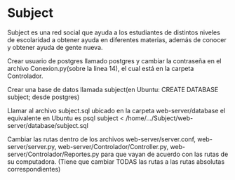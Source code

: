 Subject
=======
Subject es una red social que ayuda a los estudiantes de distintos niveles de escolaridad a obtener ayuda en diferentes materias, además de conocer y obtener ayuda de gente nueva.


Crear usuario de postgres llamado postgres y cambiar la contraseña en el archivo Conexion.py(sobre la linea 14), el cual está en la carpeta Controlador.

Crear una base de datos llamada subject(en Ubuntu: CREATE DATABASE subject; desde postgres)

Llamar al archivo subject.sql ubicado en la carpeta web-server/database el equivalente en Ubuntu es psql subject < /home/.../Subject/web-server/database/subject.sql

Cambiar las rutas dentro de los archivos web-server/server.conf, web-server/server.py, web-server/Controlador/Controller.py, web-server/Controlador/Reportes.py para que vayan de acuerdo con las rutas de su computadora. (Tiene que cambiar TODAS las rutas a las rutas absolutas correspondientes)

 